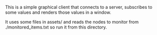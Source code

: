 This is a simple graphical client that connects to a server, subscribes to some values and renders those values in a window.

It uses some files in assets/ and reads the nodes to monitor from ./monitored_items.txt so run it from this directory.